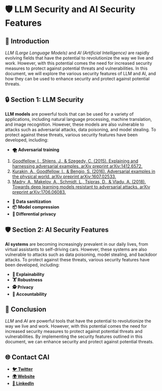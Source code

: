 # **🛡️ LLM Security and AI Security Features**

## **🌟 Introduction**

*LLM (Large Language Models)* and *AI (Artificial Intelligence)* are rapidly evolving fields that have the potential to revolutionize the way we live and work. However, with this potential comes the need for increased security measures to protect against potential threats and vulnerabilities. In this document, we will explore the various security features of LLM and AI, and how they can be used to enhance security and protect against potential threats.

## **🔒 Section 1: LLM Security**

**LLM models** are powerful tools that can be used for a variety of applications, including natural language processing, machine translation, and image recognition. However, these models are also vulnerable to attacks such as adversarial attacks, data poisoning, and model stealing. To protect against these threats, various security features have been developed, including:

- **🌪️ Adversarial training**
1. [Goodfellow, I., Shlens, J., & Szegedy, C. (2015). Explaining and harnessing adversarial examples. arXiv preprint arXiv:1412.6572.](https://arxiv.org/abs/1412.6572)
2. [Kurakin, A., Goodfellow, I., & Bengio, S. (2016). Adversarial examples in the physical world. arXiv preprint arXiv:1607.02533.](https://arxiv.org/abs/1607.02533)
3. [Madry, A., Makelov, A., Schmidt, L., Tsipras, D., & Vladu, A. (2018). Towards deep learning models resistant to adversarial attacks. arXiv preprint arXiv:1706.06083.](https://arxiv.org/abs/1706.06083)
- **🧹 Data sanitization**
- **📦 Model compression**
- **🔏 Differential privacy**

## **🛡️ Section 2: AI Security Features**

**AI systems** are becoming increasingly prevalent in our daily lives, from virtual assistants to self-driving cars. However, these systems are also vulnerable to attacks such as data poisoning, model stealing, and backdoor attacks. To protect against these threats, various security features have been developed, including:

- **📖 Explainability**
- **🏋️ Robustness**
- **🕵️ Privacy**
- **📝 Accountability**

## **🎉 Conclusion**

*LLM* and *AI* are powerful tools that have the potential to revolutionize the way we live and work. However, with this potential comes the need for increased security measures to protect against potential threats and vulnerabilities. By implementing the security features outlined in this document, we can enhance security and protect against potential threats.

## **🌐 Contact CAI**

- [**🐦 Twitter**](https://twitter.com/calypsoai?lang=en)
- [**🌍 Website**](https://calypsoai.com/)
- [**🔗 LinkedIn**](https://www.linkedin.com/company/calypso-ai/)
